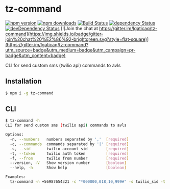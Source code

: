 # tz-command

[![npm version](https://img.shields.io/npm/v/tz-command.svg?style=flat-square)](https://www.npmjs.com/package/tz-command)
[![npm downloads](https://img.shields.io/npm/dm/tz-command.svg?style=flat-square)](https://www.npmjs.com/package/tz-command)
[![Build Status](https://img.shields.io/travis/lgaticaq/tz-command.svg?style=flat-square)](https://travis-ci.org/lgaticaq/tz-command)
[![dependency Status](https://img.shields.io/david/lgaticaq/tz-command.svg?style=flat-square)](https://david-dm.org/lgaticaq/tz-command#info=dependencies)
[![devDependency Status](https://img.shields.io/david/dev/lgaticaq/tz-command.svg?style=flat-square)](https://david-dm.org/lgaticaq/tz-command#info=devDependencies)
[![Join the chat at https://gitter.im/lgaticaq/tz-command](https://img.shields.io/badge/gitter-join%20chat%20%E2%86%92-brightgreen.svg?style=flat-square)](https://gitter.im/lgaticaq/tz-command?utm_source=badge&utm_medium=badge&utm_campaign=pr-badge&utm_content=badge)

CLI for send custom sms (twilio api) commands to avls

## Installation

```bash
$ npm i -g tz-command
```

## CLI

```bash
$ tz-command -h
CLI for send custom sms (twilio api) commands to avls

Options:
  -n, --numbers   numbers separated by ','  [required]
  -c, --commands  commands separated by '|' [required]
  -s, --sid       twilio account sid        [required]
  -t, --token     twilio auth token         [required]
  -f, --from      twilio from number        [required]
  --version, -V   Show version number       [boolean]
  --help, -h      Show help                 [boolean]

Examples:
  tz-command -n +56987654321 -c "*000000,018,10,999#" -s twilio_sid -t twilio_token -f twilio_number
```
